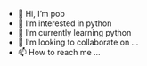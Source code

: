 - 👋 Hi, I’m pob
- 👀 I’m interested in python
- 🌱 I’m currently learning python
- 💞️ I’m looking to collaborate on ...
- 📫 How to reach me ...

<!---
pobpapon/pobpapon is a ✨ special ✨ repository because its `README.md` (this file) appears on your GitHub profile.
You can click the Preview link to take a look at your changes.
--->

